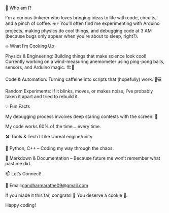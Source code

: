 🤔 Who am I?

I'm a curious tinkerer who loves bringing ideas to life with code, circuits, and a pinch of coffee. ☕⚡ You’ll often find me experimenting with Arduino projects, making physics do cool things, and debugging code at 3 AM (because bugs only appear when you're about to sleep, right?).

🔥 What I’m Cooking Up

Physics & Engineering: Building things that make science look cool! Currently working on a wind-measuring anemometer using ping-pong balls, sensors, and Arduino magic. 🏗️💨

Code & Automation: Turning caffeine into scripts that (hopefully) work. 🤖💻

Random Experiments: If it blinks, moves, or makes noise, I’ve probably taken it apart and tried to rebuild it.

💡 Fun Facts

My debugging process involves deep staring contests with the screen. 👀

My code works 60% of the time… every time. 

🛠️ Tools & Tech I Like
Unreal engine/unity

🐍 Python, C++ – Coding my way through the chaos.

📝 Markdown & Documentation – Because future me won’t remember what past me did.

📫 Let’s Connect!

📧 Email:gandharmarathe09@gmail.com

If you made it this far, congrats! 🎉 You deserve a cookie 🍪.

Happy coding!

